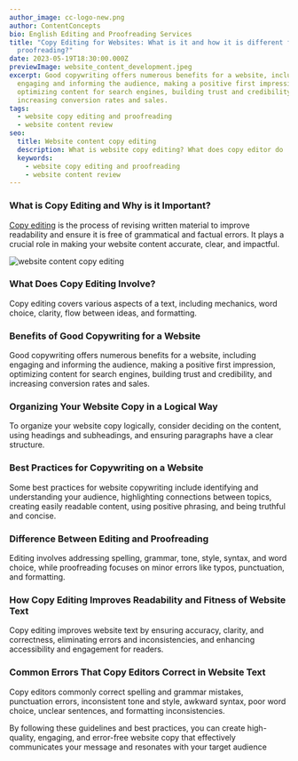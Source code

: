 ```yaml
---
author_image: cc-logo-new.png
author: ContentConcepts
bio: English Editing and Proofreading Services
title: "Copy Editing for Websites: What is it and how it is different from
  proofreading?"
date: 2023-05-19T18:30:00.000Z
previewImage: website_content_development.jpeg
excerpt: Good copywriting offers numerous benefits for a website, including
  engaging and informing the audience, making a positive first impression,
  optimizing content for search engines, building trust and credibility, and
  increasing conversion rates and sales.
tags:
  - website copy editing and proofreading
  - website content review
seo:
  title: Website content copy editing
  description: What is website copy editing? What does copy editor do
  keywords:
    - website copy editing and proofreading
    - website content review
---
```

### What is Copy Editing and Why is it Important?

[Copy editing](https://contentconcepts.com/services/business_editing/website_content_review/) is the process of revising written material to improve readability and ensure it is free of grammatical and factual errors. It plays a crucial role in making your website content accurate, clear, and impactful.

![website content copy editing](website_content_development.jpeg "website content copy editing and review")

### What Does Copy Editing Involve?

Copy editing covers various aspects of a text, including mechanics, word choice, clarity, flow between ideas, and formatting.

### Benefits of Good Copywriting for a Website

Good copywriting offers numerous benefits for a website, including engaging and informing the audience, making a positive first impression, optimizing content for search engines, building trust and credibility, and increasing conversion rates and sales.

### Organizing Your Website Copy in a Logical Way

To organize your website copy logically, consider deciding on the content, using headings and subheadings, and ensuring paragraphs have a clear structure.

### Best Practices for Copywriting on a Website

Some best practices for website copywriting include identifying and understanding your audience, highlighting connections between topics, creating easily readable content, using positive phrasing, and being truthful and concise.

### Difference Between Editing and Proofreading

Editing involves addressing spelling, grammar, tone, style, syntax, and word choice, while proofreading focuses on minor errors like typos, punctuation, and formatting.

### How Copy Editing Improves Readability and Fitness of Website Text

Copy editing improves website text by ensuring accuracy, clarity, and correctness, eliminating errors and inconsistencies, and enhancing accessibility and engagement for readers.

### Common Errors That Copy Editors Correct in Website Text

Copy editors commonly correct spelling and grammar mistakes, punctuation errors, inconsistent tone and style, awkward syntax, poor word choice, unclear sentences, and formatting inconsistencies.

By following these guidelines and best practices, you can create high-quality, engaging, and error-free website copy that effectively communicates your message and resonates with your target audience